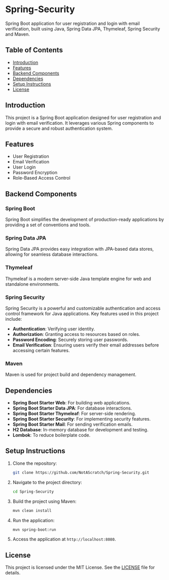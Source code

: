 # Spring-Security
Spring Boot application for user registration and login with email verification, built using Java, Spring Data JPA, Thymeleaf, Spring Security and Maven.

## Table of Contents
- [Introduction](#introduction)
- [Features](#features)
- [Backend Components](#backend-components)
- [Dependencies](#dependencies)
- [Setup Instructions](#setup-instructions)
- [License](#license)

## Introduction
This project is a Spring Boot application designed for user registration and login with email verification. It leverages various Spring components to provide a secure and robust authentication system.

## Features
- User Registration
- Email Verification
- User Login
- Password Encryption
- Role-Based Access Control

## Backend Components
### Spring Boot
Spring Boot simplifies the development of production-ready applications by providing a set of conventions and tools.

### Spring Data JPA
Spring Data JPA provides easy integration with JPA-based data stores, allowing for seamless database interactions.

### Thymeleaf
Thymeleaf is a modern server-side Java template engine for web and standalone environments.

### Spring Security
Spring Security is a powerful and customizable authentication and access control framework for Java applications. Key features used in this project include:
- **Authentication**: Verifying user identity.
- **Authorization**: Granting access to resources based on roles.
- **Password Encoding**: Securely storing user passwords.
- **Email Verification**: Ensuring users verify their email addresses before accessing certain features.

### Maven
Maven is used for project build and dependency management.

## Dependencies
- **Spring Boot Starter Web**: For building web applications.
- **Spring Boot Starter Data JPA**: For database interactions.
- **Spring Boot Starter Thymeleaf**: For server-side rendering.
- **Spring Boot Starter Security**: For implementing security features.
- **Spring Boot Starter Mail**: For sending verification emails.
- **H2 Database**: In-memory database for development and testing.
- **Lombok**: To reduce boilerplate code.

## Setup Instructions
1. Clone the repository:
    ```bash
    git clone https://github.com/NotAScratch/Spring-Security.git
    ```
2. Navigate to the project directory:
    ```bash
    cd Spring-Security
    ```
3. Build the project using Maven:
    ```bash
    mvn clean install
    ```
4. Run the application:
    ```bash
    mvn spring-boot:run
    ```
5. Access the application at `http://localhost:8080`.

## License
This project is licensed under the MIT License. See the [LICENSE](LICENSE) file for details.